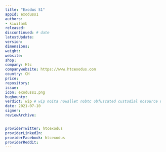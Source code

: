 ```yaml
---
title: "Exodus S1"
appId: exoduss1
authors:
- kiwilamb
released: 
discontinued: # date
latestUpdate:
version:
dimensions: 
weight: 
website: 
shop: 
company: Htc
companywebsite: https://www.htcexodus.com
country: CH
price: 
repository: 
issue:
icon: exoduss1.png
bugbounty:
verdict: wip # wip noita nowallet nobtc obfuscated custodial nosource nonverifiable reproducible bounty defunct
date: 2021-07-10
signer:
reviewArchive:


providerTwitter: htcexodus
providerLinkedIn: 
providerFacebook: htcexodus
providerReddit: 
---
```


